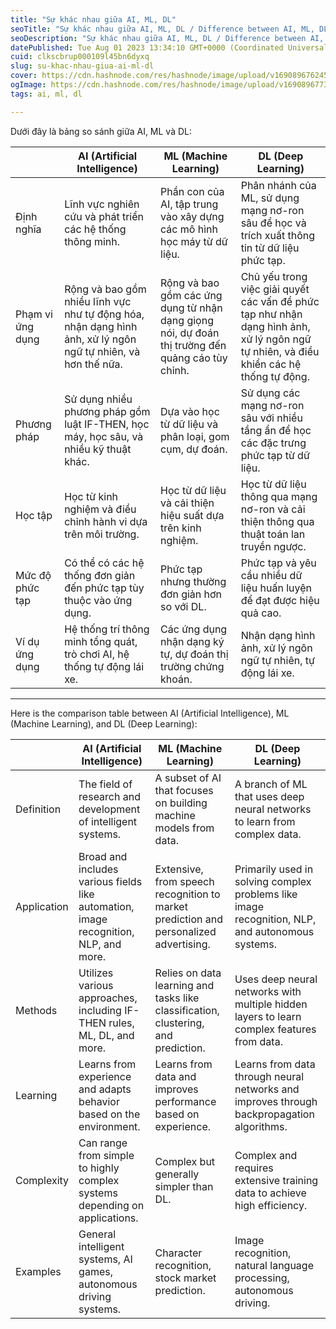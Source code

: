 ```yaml
---
title: "Sự khác nhau giữa AI, ML, DL"
seoTitle: "Sự khác nhau giữa AI, ML, DL / Difference between AI, ML, DL"
seoDescription: "Sự khác nhau giữa AI, ML, DL / Difference between AI, ML, DL"
datePublished: Tue Aug 01 2023 13:34:10 GMT+0000 (Coordinated Universal Time)
cuid: clkscbrup000109l45bn6dyxq
slug: su-khac-nhau-giua-ai-ml-dl
cover: https://cdn.hashnode.com/res/hashnode/image/upload/v1690896762454/f00404c5-698a-4a07-8f3c-93c9323fe8ae.jpeg
ogImage: https://cdn.hashnode.com/res/hashnode/image/upload/v1690896773412/79743b84-5f3f-4a4f-b6cb-38c0694c845e.jpeg
tags: ai, ml, dl

---
```


Dưới đây là bảng so sánh giữa AI, ML và DL:

|  | **AI (Artificial Intelligence)** | **ML (Machine Learning)** | **DL (Deep Learning)** |
| --- | --- | --- | --- |
| Định nghĩa | Lĩnh vực nghiên cứu và phát triển các hệ thống thông minh. | Phần con của AI, tập trung vào xây dựng các mô hình học máy từ dữ liệu. | Phân nhánh của ML, sử dụng mạng nơ-ron sâu để học và trích xuất thông tin từ dữ liệu phức tạp. |
| Phạm vi ứng dụng | Rộng và bao gồm nhiều lĩnh vực như tự động hóa, nhận dạng hình ảnh, xử lý ngôn ngữ tự nhiên, và hơn thế nữa. | Rộng và bao gồm các ứng dụng từ nhận dạng giọng nói, dự đoán thị trường đến quảng cáo tùy chỉnh. | Chủ yếu trong việc giải quyết các vấn đề phức tạp như nhận dạng hình ảnh, xử lý ngôn ngữ tự nhiên, và điều khiển các hệ thống tự động. |
| Phương pháp | Sử dụng nhiều phương pháp gồm luật IF-THEN, học máy, học sâu, và nhiều kỹ thuật khác. | Dựa vào học từ dữ liệu và phân loại, gom cụm, dự đoán. | Sử dụng các mạng nơ-ron sâu với nhiều tầng ẩn để học các đặc trưng phức tạp từ dữ liệu. |
| Học tập | Học từ kinh nghiệm và điều chỉnh hành vi dựa trên môi trường. | Học từ dữ liệu và cải thiện hiệu suất dựa trên kinh nghiệm. | Học từ dữ liệu thông qua mạng nơ-ron và cải thiện thông qua thuật toán lan truyền ngược. |
| Mức độ phức tạp | Có thể có các hệ thống đơn giản đến phức tạp tùy thuộc vào ứng dụng. | Phức tạp nhưng thường đơn giản hơn so với DL. | Phức tạp và yêu cầu nhiều dữ liệu huấn luyện để đạt được hiệu quả cao. |
| Ví dụ ứng dụng | Hệ thống trí thông minh tổng quát, trò chơi AI, hệ thống tự động lái xe. | Các ứng dụng nhận dạng ký tự, dự đoán thị trường chứng khoán. | Nhận dạng hình ảnh, xử lý ngôn ngữ tự nhiên, tự động lái xe. |

---

Here is the comparison table between AI (Artificial Intelligence), ML (Machine Learning), and DL (Deep Learning):

|  | **AI (Artificial Intelligence)** | **ML (Machine Learning)** | **DL (Deep Learning)** |
| --- | --- | --- | --- |
| Definition | The field of research and development of intelligent systems. | A subset of AI that focuses on building machine models from data. | A branch of ML that uses deep neural networks to learn from complex data. |
| Application | Broad and includes various fields like automation, image recognition, NLP, and more. | Extensive, from speech recognition to market prediction and personalized advertising. | Primarily used in solving complex problems like image recognition, NLP, and autonomous systems. |
| Methods | Utilizes various approaches, including IF-THEN rules, ML, DL, and more. | Relies on data learning and tasks like classification, clustering, and prediction. | Uses deep neural networks with multiple hidden layers to learn complex features from data. |
| Learning | Learns from experience and adapts behavior based on the environment. | Learns from data and improves performance based on experience. | Learns from data through neural networks and improves through backpropagation algorithms. |
| Complexity | Can range from simple to highly complex systems depending on applications. | Complex but generally simpler than DL. | Complex and requires extensive training data to achieve high efficiency. |
| Examples | General intelligent systems, AI games, autonomous driving systems. | Character recognition, stock market prediction. | Image recognition, natural language processing, autonomous driving. |